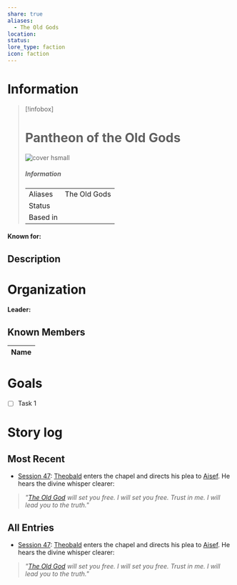 ```yaml
---
share: true
aliases:
  - The Old Gods
location: 
status: 
lore_type: faction
icon: faction
---
```

# Information
> [!infobox]
> # Pantheon of the Old Gods
> ![cover hsmall](insertimage.png)
> ##### Information
> |   |  |
> | ---- | ---- |
> | Aliases | The Old Gods|
> | Status| |
> | Based in|  |
#### Known for:
## Description
# Organization
#### Leader:
## Known Members
| Name |
| ---- |

# Goals
- [ ] Task 1
# Story log
## Most Recent
- [Session 47](../../Session%20Log/Session%2047.md): [Theobald](Theobald%20Clayhollow.md) enters the chapel and directs his plea to [Aisef](Aisef.md). He hears the divine whisper clearer:
> *"[The Old God](Pantheon%20of%20the%20Old%20Gods.md) will set you free. I will set you free. Trust in me. I will lead you to the truth."*

## All Entries
- [Session 47](../../Session%20Log/Session%2047.md): [Theobald](Theobald%20Clayhollow.md) enters the chapel and directs his plea to [Aisef](Aisef.md). He hears the divine whisper clearer:
> *"[The Old God](Pantheon%20of%20the%20Old%20Gods.md) will set you free. I will set you free. Trust in me. I will lead you to the truth."*

